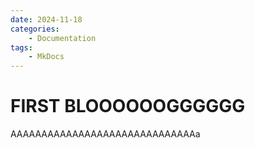 ```yaml
---
date: 2024-11-18
categories:
    - Documentation
tags:
    - MkDocs
---
```


# **FIRST BLOOOOOOGGGGGG**
AAAAAAAAAAAAAAAAAAAAAAAAAAAAAAa